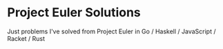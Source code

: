 # Project Euler Solutions

Just problems I've solved from Project Euler in Go / Haskell / JavaScript / Racket / Rust
